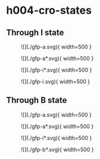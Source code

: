 # h004-cro-states

## Through I state

<figure markdown>
![](./gfp-a.svg){ width=500 }
</figure>

<figure markdown>
![](./gfp-a*.svg){ width=500 }
</figure>

<figure markdown>
![](./gfp-i*.svg){ width=500 }
</figure>

<figure markdown>
![](./gfp-i.svg){ width=500 }
</figure>

## Through B state

<figure markdown>
![](./gfp-a.svg){ width=500 }
</figure>

<figure markdown>
![](./gfp-a*.svg){ width=500 }
</figure>

<figure markdown>
![](./gfp-i*.svg){ width=500 }
</figure>

<figure markdown>
![](./gfp-b*.svg){ width=500 }
</figure>
